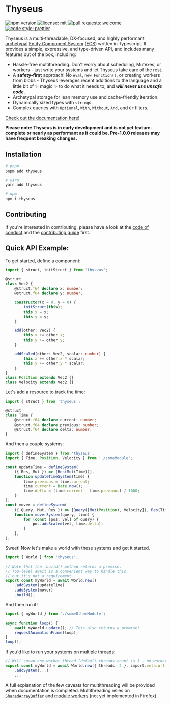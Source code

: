 # Thyseus

[![npm version](https://img.shields.io/npm/v/thyseus.svg?style=flat)](https://www.npmjs.com/package/thyseus)
[![license: mit](https://img.shields.io/badge/license-MIT-blue)](./LICENSE)
[![pull requests: welcome](https://img.shields.io/badge/PRs-welcome-brightgreen)](https://github.com/JaimeGensler/thyseus/pulls)
[![code style: prettier](https://img.shields.io/badge/code%20style-prettier-ff69b4)](https://github.com/prettier/prettier)

Thyseus is a multi-threadable, DX-focused, and highly performant
[archetypal](https://github.com/SanderMertens/ecs-faq#archetypes-aka-dense-ecs-or-table-based-ecs)
[Entity Component System](https://en.wikipedia.org/wiki/Entity_component_system)
([ECS](https://github.com/SanderMertens/ecs-faq)) written in Typescript. It
provides a simple, expressive, and type-driven API, and includes many features
out of the box, including:

-   Hassle-free multithreading. Don't worry about scheduling, Mutexes, or
    workers - just write your systems and let Thyseus take care of the rest.
-   A **safety-first** approach! No `eval`, `new Function()`, or creating
    workers from blobs - Thyseus leverages recent additions to the language and
    a little bit of ✨ magic ✨ to do what it needs to, and **_will never use
    unsafe code_**.
-   Archetypal storage for lean memory use and cache-friendly iteration.
-   Dynamically sized types with `string`s.
-   Complex queries with `Optional`, `With`, `Without`, `And`, and `Or` filters.

[Check out the documentation here!](https://www.thyseus.dev)

**Please note: Thyseus is in early development and is not yet feature-complete
or nearly as performant as it could be. Pre-1.0.0 releases may have frequent
breaking changes.**

## Installation

```sh
# pnpm
pnpm add thyseus

# yarn
yarn add thyseus

# npm
npm i thyseus
```

## Contributing

If you're interested in contributing, please have a look at the
[code of conduct](./CODE_OF_CONDUCT.md) and the
[contributing guide](./CONTRIBUTING.md) first.

## Quick API Example:

To get started, define a component:

```ts
import { struct, initStruct } from 'thyseus';

@struct
class Vec2 {
	@struct.f64 declare x: number;
	@struct.f64 declare y: number;

	constructor(x = 0, y = 0) {
		initStruct(this);
		this.x = x;
		this.y = y;
	}

	add(other: Vec2) {
		this.x += other.x;
		this.y += other.y;
	}

	addScaled(other: Vec2, scalar: number) {
		this.x += other.x * scalar;
		this.y += other.y * scalar;
	}
}
class Position extends Vec2 {}
class Velocity extends Vec2 {}
```

Let's add a resource to track the time:

```ts
import { struct } from 'thyseus';

@struct
class Time {
	@struct.f64 declare current: number;
	@struct.f64 declare previous: number;
	@struct.f64 declare delta: number;
}
```

And then a couple systems:

<!-- prettier-ignore -->
```ts
import { defineSystem } from 'thyseus';
import { Time, Position, Velocity } from './someModule';

const updateTime = defineSystem(
	({ Res, Mut }) => [Res(Mut(Time))],
	function updateTimeSystem(time) {
		time.previous = time.current;
		time.current = Date.now();
		time.delta = (time.current - time.previous) / 1000;
	}
);
const mover = defineSystem(
	({ Query, Mut, Res }) => [Query([Mut(Position), Velocity]), Res(Time)],
	function moverSystem(query, time) {
		for (const [pos, vel] of query) {
			pos.addScaled(vel, time.delta);
		}
	},
);
```

Sweet! Now let's make a world with these systems and get it started.

<!-- prettier-ignore -->
```ts
import { World } from 'thyseus';

// Note that the .build() method returns a promise.
// Top-level await is a convenient way to handle this,
// but it's not a requirement.
export const myWorld = await World.new()
	.addSystem(updateTime)
	.addSystem(mover)
	.build();
```

And then run it!

```ts
import { myWorld } from './someOtherModule';

async function loop() {
	await myWorld.update(); // This also returns a promise!
	requestAnimationFrame(loop);
}
loop();
```

If you'd like to run your systems on multiple threads:

```ts
// Will spawn one worker thread (default threads count is 1 - no worker threads)
export const myWorld = await World.new({ threads: 2 }, import.meta.url)
	.addSystem(...)
	...
```

A full explanation of the few caveats for multithreading will be provided when
documentation is completed. Multithreading relies on
[`SharedArrayBuffer`](https://caniuse.com/sharedarraybuffer) and
[module workers](https://caniuse.com/mdn-api_worker_worker_ecmascript_modules)
(not yet implemented in Firefox).
